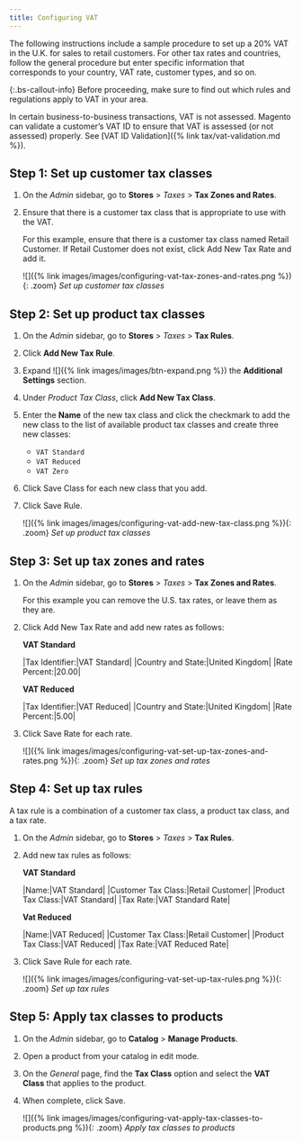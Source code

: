 ```yaml
---
title: Configuring VAT
---
```


The following instructions include a sample procedure to set up a 20% VAT in the U.K. for sales to retail customers. For other tax rates and countries, follow the general procedure but enter specific information that corresponds to your country, VAT rate, customer types, and so on.

{:.bs-callout-info}
Before proceeding, make sure to find out which rules and regulations apply to VAT in your area.

In certain business-to-business transactions, VAT is not assessed. Magento can validate a customer’s VAT ID to ensure that VAT is assessed (or not assessed) properly. See [VAT ID Validation]({% link tax/vat-validation.md %}).

## Step 1: Set up customer tax classes

1. On the _Admin_ sidebar, go to **Stores** > _Taxes_ > **Tax Zones and Rates**.

1. Ensure that there is a customer tax class that is appropriate to use with the VAT.

   For this example, ensure that there is a customer tax class named Retail Customer. If Retail Customer does not exist, click <span class="btn">Add New Tax Rate</span> and add it.

    ![]({% link images/images/configuring-vat-tax-zones-and-rates.png %}){: .zoom}
    _Set up customer tax classes_

## Step 2: Set up product tax classes

1. On the _Admin_ sidebar, go to **Stores** >  _Taxes_ > **Tax Rules**.

1. Click **Add New Tax Rule**.

1. Expand ![]({% link images/images/btn-expand.png %}) the **Additional Settings** section.

1. Under _Product Tax Class_, click **Add New Tax Class**.

1. Enter the **Name** of the new tax class and click the checkmark to add the new class to the list of available product tax classes and create three new classes:

   - `VAT Standard`
   - `VAT Reduced`
   - `VAT Zero`

1. Click <span class="btn">Save Class</span> for each new class that you add.

1. Click <span class="btn">Save Rule</span>.

    ![]({% link images/images/configuring-vat-add-new-tax-class.png %}){: .zoom}
    _Set up product tax classes_

## Step 3: Set up tax zones and rates

1. On the _Admin_ sidebar, go to **Stores** >  _Taxes_ > **Tax Zones and Rates**.

   For this example you can remove the U.S. tax rates, or leave them as they are.

1. Click <span class="btn">Add New Tax Rate</span> and add new rates as follows:

   **VAT Standard**

   |Tax Identifier:|VAT Standard|
   |Country and State:|United Kingdom|
   |Rate Percent:|20.00|

   **VAT Reduced**

   |Tax Identifier:|VAT Reduced|
   |Country and State:|United Kingdom|
   |Rate Percent:|5.00|

1. Click <span class="btn">Save Rate</span> for each rate.

    ![]({% link images/images/configuring-vat-set-up-tax-zones-and-rates.png %}){: .zoom}
    _Set up tax zones and rates_

## Step 4: Set up tax rules

A tax rule is a combination of a customer tax class, a product tax class, and a tax rate.

1. On the _Admin_ sidebar, go to **Stores** > _Taxes_ > **Tax Rules**.

1. Add new tax rules as follows:

   **VAT Standard**

   |Name:|VAT Standard|
   |Customer Tax Class:|Retail Customer|
   |Product Tax Class:|VAT Standard|
   |Tax Rate:|VAT Standard Rate|

   **Vat Reduced**

   |Name:|VAT Reduced|
   |Customer Tax Class:|Retail Customer|
   |Product Tax Class:|VAT Reduced|
   |Tax Rate:|VAT Reduced Rate|

1. Click <span class="btn">Save Rule</span> for each rate.

    ![]({% link images/images/configuring-vat-set-up-tax-rules.png %}){: .zoom}
    _Set up tax rules_

## Step 5: Apply tax classes to products

1. On the _Admin_ sidebar, go to **Catalog** > **Manage Products**.

1. Open a product from your catalog in edit mode.

1. On the _General_ page, find the **Tax Class** option and select the **VAT Class** that applies to the product.

1. When complete, click <span class="btn">Save</span>.

    ![]({% link images/images/configuring-vat-apply-tax-classes-to-products.png %}){: .zoom}
    _Apply tax classes to products_
